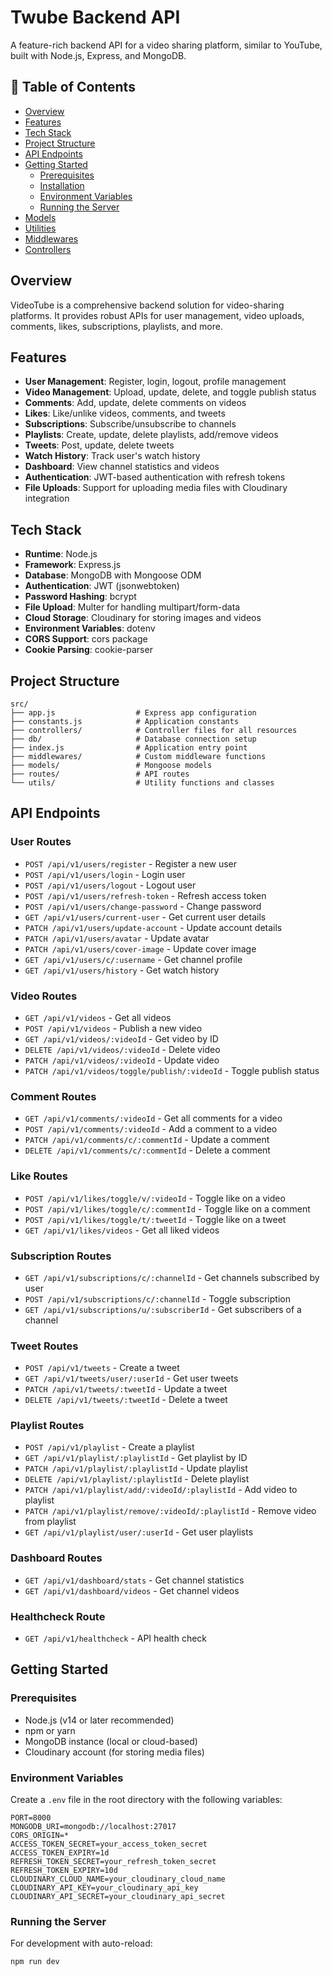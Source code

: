 # Twube Backend API

A feature-rich backend API for a video sharing platform, similar to YouTube, built with Node.js, Express, and MongoDB.

## 📌 Table of Contents

- [Overview](#overview)
- [Features](#features)
- [Tech Stack](#tech-stack)
- [Project Structure](#project-structure)
- [API Endpoints](#api-endpoints)
- [Getting Started](#getting-started)
  - [Prerequisites](#prerequisites)
  - [Installation](#installation)
  - [Environment Variables](#environment-variables)
  - [Running the Server](#running-the-server)
- [Models](#models)
- [Utilities](#utilities)
- [Middlewares](#middlewares)
- [Controllers](#controllers)

## Overview

VideoTube is a comprehensive backend solution for video-sharing platforms. It provides robust APIs for user management, video uploads, comments, likes, subscriptions, playlists, and more.

## Features

- **User Management**: Register, login, logout, profile management
- **Video Management**: Upload, update, delete, and toggle publish status
- **Comments**: Add, update, delete comments on videos
- **Likes**: Like/unlike videos, comments, and tweets
- **Subscriptions**: Subscribe/unsubscribe to channels
- **Playlists**: Create, update, delete playlists, add/remove videos
- **Tweets**: Post, update, delete tweets
- **Watch History**: Track user's watch history
- **Dashboard**: View channel statistics and videos
- **Authentication**: JWT-based authentication with refresh tokens
- **File Uploads**: Support for uploading media files with Cloudinary integration

## Tech Stack

- **Runtime**: Node.js
- **Framework**: Express.js
- **Database**: MongoDB with Mongoose ODM
- **Authentication**: JWT (jsonwebtoken)
- **Password Hashing**: bcrypt
- **File Upload**: Multer for handling multipart/form-data
- **Cloud Storage**: Cloudinary for storing images and videos
- **Environment Variables**: dotenv
- **CORS Support**: cors package
- **Cookie Parsing**: cookie-parser

## Project Structure

```
src/
├── app.js                  # Express app configuration
├── constants.js            # Application constants
├── controllers/            # Controller files for all resources
├── db/                     # Database connection setup
├── index.js                # Application entry point
├── middlewares/            # Custom middleware functions
├── models/                 # Mongoose models
├── routes/                 # API routes
└── utils/                  # Utility functions and classes
```

## API Endpoints

### User Routes

- `POST /api/v1/users/register` - Register a new user
- `POST /api/v1/users/login` - Login user
- `POST /api/v1/users/logout` - Logout user
- `POST /api/v1/users/refresh-token` - Refresh access token
- `POST /api/v1/users/change-password` - Change password
- `GET /api/v1/users/current-user` - Get current user details
- `PATCH /api/v1/users/update-account` - Update account details
- `PATCH /api/v1/users/avatar` - Update avatar
- `PATCH /api/v1/users/cover-image` - Update cover image
- `GET /api/v1/users/c/:username` - Get channel profile
- `GET /api/v1/users/history` - Get watch history

### Video Routes

- `GET /api/v1/videos` - Get all videos
- `POST /api/v1/videos` - Publish a new video
- `GET /api/v1/videos/:videoId` - Get video by ID
- `DELETE /api/v1/videos/:videoId` - Delete video
- `PATCH /api/v1/videos/:videoId` - Update video
- `PATCH /api/v1/videos/toggle/publish/:videoId` - Toggle publish status

### Comment Routes

- `GET /api/v1/comments/:videoId` - Get all comments for a video
- `POST /api/v1/comments/:videoId` - Add a comment to a video
- `PATCH /api/v1/comments/c/:commentId` - Update a comment
- `DELETE /api/v1/comments/c/:commentId` - Delete a comment

### Like Routes

- `POST /api/v1/likes/toggle/v/:videoId` - Toggle like on a video
- `POST /api/v1/likes/toggle/c/:commentId` - Toggle like on a comment
- `POST /api/v1/likes/toggle/t/:tweetId` - Toggle like on a tweet
- `GET /api/v1/likes/videos` - Get all liked videos

### Subscription Routes

- `GET /api/v1/subscriptions/c/:channelId` - Get channels subscribed by user
- `POST /api/v1/subscriptions/c/:channelId` - Toggle subscription
- `GET /api/v1/subscriptions/u/:subscriberId` - Get subscribers of a channel

### Tweet Routes

- `POST /api/v1/tweets` - Create a tweet
- `GET /api/v1/tweets/user/:userId` - Get user tweets
- `PATCH /api/v1/tweets/:tweetId` - Update a tweet
- `DELETE /api/v1/tweets/:tweetId` - Delete a tweet

### Playlist Routes

- `POST /api/v1/playlist` - Create a playlist
- `GET /api/v1/playlist/:playlistId` - Get playlist by ID
- `PATCH /api/v1/playlist/:playlistId` - Update playlist
- `DELETE /api/v1/playlist/:playlistId` - Delete playlist
- `PATCH /api/v1/playlist/add/:videoId/:playlistId` - Add video to playlist
- `PATCH /api/v1/playlist/remove/:videoId/:playlistId` - Remove video from playlist
- `GET /api/v1/playlist/user/:userId` - Get user playlists

### Dashboard Routes

- `GET /api/v1/dashboard/stats` - Get channel statistics
- `GET /api/v1/dashboard/videos` - Get channel videos

### Healthcheck Route

- `GET /api/v1/healthcheck` - API health check

## Getting Started

### Prerequisites

- Node.js (v14 or later recommended)
- npm or yarn
- MongoDB instance (local or cloud-based)
- Cloudinary account (for storing media files)



### Environment Variables

Create a `.env` file in the root directory with the following variables:

```
PORT=8000
MONGODB_URI=mongodb://localhost:27017
CORS_ORIGIN=*
ACCESS_TOKEN_SECRET=your_access_token_secret
ACCESS_TOKEN_EXPIRY=1d
REFRESH_TOKEN_SECRET=your_refresh_token_secret
REFRESH_TOKEN_EXPIRY=10d
CLOUDINARY_CLOUD_NAME=your_cloudinary_cloud_name
CLOUDINARY_API_KEY=your_cloudinary_api_key
CLOUDINARY_API_SECRET=your_cloudinary_api_secret
```

### Running the Server

For development with auto-reload:
```bash
npm run dev
```



